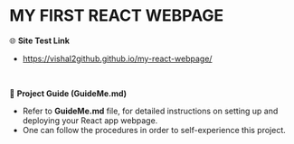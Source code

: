 # MY FIRST REACT WEBPAGE

🌐 **Site Test Link**
  - https://vishal2github.github.io/my-react-webpage/

<br>

🚦 **Project Guide (GuideMe.md)**
  - Refer to **GuideMe.md** file, for detailed instructions on setting up and deploying your React app webpage.
  - One can follow the procedures in order to self-experience this project.
